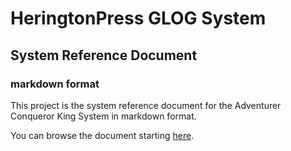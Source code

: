 # HeringtonPress GLOG System

## System Reference Document

### markdown format

This project is the system reference document for the Adventurer Conqueror King System in markdown format.

You can browse the document starting [here](Chapter00.md).
